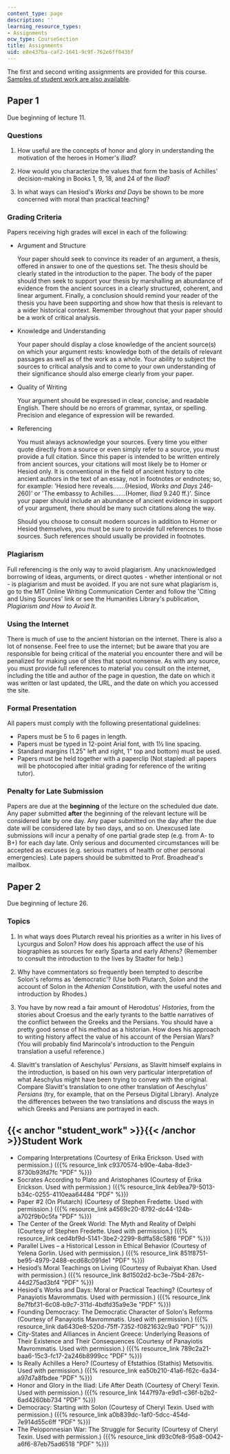```yaml
---
content_type: page
description: ''
learning_resource_types:
- Assignments
ocw_type: CourseSection
title: Assignments
uid: e8e437ba-caf2-1641-9c9f-762e6ff043bf
---
```


The first and second writing assignments are provided for this course. [Samples of student work are also available](#student_work).

Paper 1
-------

Due beginning of lecture 11.

### Questions

1.  How useful are the concepts of honor and glory in understanding the motivation of the heroes in Homer's _Iliad_?  
    
2.  How would you characterize the values that form the basis of Achilles' decision-making in Books 1, 9, 18, and 24 of the _Iliad_?  
    
3.  In what ways can Hesiod's _Works and Days_ be shown to be more concerned with moral than practical teaching?

### Grading Criteria

Papers receiving high grades will excel in each of the following:

*   Argument and Structure  
      
    Your paper should seek to convince its reader of an argument, a thesis, offered in answer to one of the questions set. The thesis should be clearly stated in the introduction to the paper. The body of the paper should then seek to support your thesis by marshalling an abundance of evidence from the ancient sources in a clearly structured, coherent, and linear argument. Finally, a conclusion should remind your reader of the thesis you have been supporting and show how that thesis is relevant to a wider historical context. Remember throughout that your paper should be a work of critical analysis.  
    
*   Knowledge and Understanding  
      
    Your paper should display a close knowledge of the ancient source(s) on which your argument rests: knowledge both of the details of relevant passages as well as of the work as a whole. Your ability to subject the sources to critical analysis and to come to your own understanding of their significance should also emerge clearly from your paper.  
    
*   Quality of Writing  
      
    Your argument should be expressed in clear, concise, and readable English. There should be no errors of grammar, syntax, or spelling. Precision and elegance of expression will be rewarded.  
    
*   Referencing  
      
    You must always acknowledge your sources. Every time you either quote directly from a source or even simply refer to a source, you must provide a full citation. Since this paper is intended to be written entirely from ancient sources, your citations will most likely be to Homer or Hesiod only. It is conventional in the field of ancient history to cite ancient authors in the text of an essay, not in footnotes or endnotes; so, for example: 'Hesiod here reveals…….(Hesiod, _Works and Days_ 246-260)' or 'The embassy to Achilles…….(Homer, _Iliad_ 9.240 ff.)'. Since your paper should include an abundance of ancient evidence in support of your argument, there should be many such citations along the way.  
      
    Should you choose to consult modern sources in addition to Homer or Hesiod themselves, you must be sure to provide full references to those sources. Such references should usually be provided in footnotes.

### Plagiarism

Full referencing is the only way to avoid plagiarism. Any unacknowledged borrowing of ideas, arguments, or direct quotes - whether intentional or not - is plagiarism and must be avoided. If you are not sure what plagiarism is, go to the MIT Online Writing Communication Center and follow the 'Citing and Using Sources' link or see the Humanities Library's publication, _Plagiarism and How to Avoid It_.

### Using the Internet

There is much of use to the ancient historian on the internet. There is also a lot of nonsense. Feel free to use the internet; but be aware that you are responsible for being critical of the material you encounter there and will be penalized for making use of sites that spout nonsense. As with any source, you must provide full references to material you consult on the internet, including the title and author of the page in question, the date on which it was written or last updated, the URL, and the date on which you accessed the site.

### Formal Presentation

All papers must comply with the following presentational guidelines:

*   Papers must be 5 to 6 pages in length.
*   Papers must be typed in 12-point Arial font, with 1½ line spacing.
*   Standard margins (1.25" left and right, 1" top and bottom) must be used.
*   Papers must be held together with a paperclip (Not stapled: all papers will be photocopied after initial grading for reference of the writing tutor).

### Penalty for Late Submission

Papers are due at the **beginning** of the lecture on the scheduled due date. Any paper submitted **after** the beginning of the relevant lecture will be considered late by one day. Any paper submitted on the day after the due date will be considered late by two days, and so on. Unexcused late submissions will incur a penalty of one partial grade step (e.g. from A- to B+) for each day late. Only serious and documented circumstances will be accepted as excuses (e.g. serious matters of health or other personal emergencies). Late papers should be submitted to Prof. Broadhead's mailbox.

Paper 2
-------

Due beginning of lecture 26.

### Topics

1.  In what ways does Plutarch reveal his priorities as a writer in his lives of Lycurgus and Solon? How does his approach affect the use of his biographies as sources for early Sparta and early Athens? (Remember to consult the introduction to the lives by Stadter for help.)  
    
2.  Why have commentators so frequently been tempted to describe Solon's reforms as 'democratic'? (Use both Plutarch, _Solon_ and the account of Solon in the _Athenian Constitution_, with the useful notes and introduction by Rhodes.)  
    
3.  You have by now read a fair amount of Herodotus' _Histories_, from the stories about Croesus and the early tyrants to the battle narratives of the conflict between the Greeks and the Persians. You should have a pretty good sense of his method as a historian. How does his approach to writing history affect the value of his account of the Persian Wars? (You will probably find Marincola's introduction to the Penguin translation a useful reference.)  
    
4.  Slavitt's translation of Aeschylus' _Persians_, as Slavitt himself explains in the introduction, is based on his own very particular interpretation of what Aeschylus might have been trying to convey with the original. Compare Slavitt's translation to one other translation of Aeschylus' _Persians_ (try, for example, that on the Perseus Digital Library). Analyze the differences between the two translations and discuss the ways in which Greeks and Persians are portrayed in each.

{{< anchor "student_work" >}}{{< /anchor >}}Student Work
--------------------------------------------------------

*   Comparing Interpretations (Courtesy of Erika Erickson. Used with permission.) ({{% resource_link c9370574-b90e-4aba-8de3-8730b93fd7fc "PDF" %}})
*   Socrates According to Plato and Aristophanes (Courtesy of Erika Erickson. Used with permission.) ({{% resource_link 4eb9ea79-5013-b34c-0255-4110eaa64484 "PDF" %}})
*   Paper #2 (On Plutarch) (Courtesy of Stephen Fredette. Used with permission.) ({{% resource_link a4569c20-8792-dc44-124b-a702f9b0c5fa "PDF" %}})
*   The Center of the Greek World: The Myth and Reality of Delphi (Courtesy of Stephen Fredette. Used with permission.) ({{% resource_link ced4bf9d-5141-3be2-2299-8dffa58c58f6 "PDF" %}})
*   Parallel Lives – a Historical Lesson in Ethical Behavior (Courtesy of Yelena Gorlin. Used with permission.) ({{% resource_link 851f8751-be95-4979-2488-ecd68c091de1 "PDF" %}})
*   Hesiod’s Moral Teachings on Living (Courtesy of Rubaiyat Khan. Used with permission.) ({{% resource_link 8d1502d2-bc3e-75b4-287c-44d275ad3bf4 "PDF" %}})
*   Hesiod's Works and Days: Moral or Practical Teaching? (Courtesy of Panayiotis Mavrommatis. Used with permission.) ({{% resource_link 8e7fbf31-6c08-b9c7-311d-4bdfd35a9e3e "PDF" %}})
*   Founding Democracy: The Democratic Character of Solon's Reforms (Courtesy of Panayiotis Mavrommatis. Used with permission.) ({{% resource_link da6430e8-520d-75ff-7352-f0821632c9a0 "PDF" %}})
*   City-States and Alliances in Ancient Greece: Underlying Reasons of Their Existence and Their Consequences (Courtesy of Panayiotis Mavrommatis. Used with permission.) ({{% resource_link 789c2a21-baa6-15c3-fc17-2a246b8999cc "PDF" %}})
*   Is Really Achilles a Hero? (Courtesy of Efstathios (Stathis) Metsovitis. Used with permission.) ({{% resource_link ea50b210-41a6-f62c-6a34-a97d7a8fbdee "PDF" %}})
*   Honor and Glory in the Iliad: Life After Death (Courtesy of Cheryl Texin. Used with permission.) ({{% resource_link 1447f97a-e9d1-c36f-b2b2-6ad4260bb734 "PDF" %}})
*   Democracy: Starting with Solon (Courtesy of Cheryl Texin. Used with permission.) ({{% resource_link a0b839dc-1af0-5dcc-454d-7e914d55c6ff "PDF" %}})
*   The Peloponnesian War: The Struggle for Security (Courtesy of Cheryl Texin. Used with permission.) ({{% resource_link d93c0fe8-95a8-0042-a6f6-87eb75ad6518 "PDF" %}})